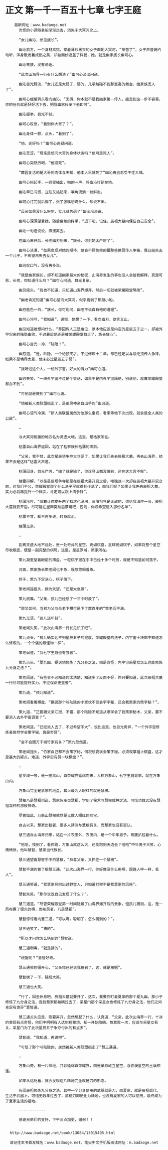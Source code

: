# 正文 第一千一百五十七章 七字王庭
        最新网址：www.badaoge.net
          奇怪的小调随着船渐渐远去，消失于大冥河之上。
      
          “女儿幽沁，参见族长”。
      
          幽沁前方，一个身材高挑，穿着薄纱黑衣的女子面朝大冥河，“辛苦了”，女子声音婉约动听，浑身散发着成熟之美，却被面纱遮盖了样貌，她，就是幽家族长幽可心。
      
          幽沁弯腰，没有说话。
      
          “此次山海界一行有什么想法？”幽可心淡淡问道。
      
          幽沁目光黯淡，“女儿还是太弱了，弱的，几乎触碰不到那至高的舞台，给家族丢人了”。
      
          幽可心缓缓转头看向幽沁，“无碍，你本就不是我幽家第一传人，能走到这一步不容易，你的任务就是好好活下去，把我幽家传承下去即可”。
      
          幽沁握拳，目光不甘。
      
          幽可心叹息，“看到你大哥了？”。
      
          幽沁身体一颤，点头，“看到了”。
      
          “他，还好吗？”幽可心迟疑问道。
      
          幽沁苦涩，“母亲是想问大哥的身体状态吗？他可是死人”。
      
          幽可心突然厉喝，“他没死”。
      
          “葬园复活的是大哥的肉体与天赋，他本人早就死了”幽沁再也忍受不住大喊。
      
          幽可心抬起手，一巴掌抽出，啪的一声，将幽沁打趴在地。
      
          幽沁早已习惯，立刻又站起来，嘴角流淌一丝鲜血。
      
          幽可心打完就后悔了，张了张嘴想说什么，却说不出。
      
          “母亲如果没什么吩咐，女儿就告退了”幽沁冷漠道。
      
          幽可心深深望着她，随后疲惫的挥手，“退下吧，记住，辰祖大墓内保证自己安全”。
      
          幽沁一句话没说，直接离去。
      
          在幽沁离开后，长老幽刃到来，“族长，你对她太严厉了”。
      
          幽可心淡漠，“如果表现对她的期待，她会不顾性命的跟那些绝顶传人争锋，我已经失去一个儿子，不希望再失去女儿”。
      
          幽刃叹口气，没有再多说。
      
          “我是幽家族长，却不知道幽家最大的秘密，山海界发生的事也没人会给我解释，真是可悲，长老，你知道什么吗？”幽可心问道，目光复杂。
      
          幽刃摇头，“我也不知道，只知道山海界爆开，然后一切就被荣耀殿堂隔绝”。
      
          “幽老肯定知道”幽可心望向大冥河，似乎看到了那艘小船。
      
          幽刃脸色一白，“族长，你可别问，幽老不说自有他的道理”。
      
          幽可心冷哼，“我知道”，说完，她想了一下，看向幽刃，欲言又止。
      
          幽刃知道她想问什么，“葬园传人正是幽泣，原本他应该是内定的星辰五子之一，却被外宇宙来的陆隐击败，不过最后他还是被荣耀殿堂救走了，族长放心”。
      
          幽可心目光一冷，“陆隐？”。
      
          幽刃道，“是，陆隐，一个绝顶天才，不过修炼十二年，却已经足以与最绝顶传人争锋，如果不是境界太差，他未必比星辰五子弱”。
      
          “我听过这个人，一统外宇宙，好大的魄力”幽可心道。
      
          幽刃失笑，“一统外宇宙不过是个笑话，如果不是内外宇宙隔绝，别说他，就算荣耀殿堂都办不到”。
      
          “可他就是做到了”幽可心道。
      
          “他被新人类联盟抓走了，是巫灵神亲自出手的”幽刃道。
      
          幽可心语气冷漠，“新人类联盟居然对他那么重视，看来等他下次出现，就会是全人类的公敌”。
      
          …
      
          与大冥河相接的地方名为灵虚大地，这里，是枯家所在。
      
          枯雷自山海界返回，站在了枯家族长枯蒲的面前。
      
          “父亲，我不甘，此次星辰塔争夺太仓促了，如果让我们先去辰祖大墓，再去山海界，结果不会是这样”枯雷大声道。
      
          枯蒲回身，目光严厉，“输了就是输了，你连登山都没做到，还在这大言不惭”。
      
          枯雷辩解，“以往星辰塔争夺都是在辰祖大墓开启之后，唯独这一次却在辰祖大墓开启之前，对我们不公，荣耀殿堂那个什么法子早就得到传承了，而我们呢？如果让我先去辰祖大墓，实力必将再提升一个档次，肯定可以跟上清争锋”。
      
          枯蒲冷哼，“就算让你提升两个档次也没用，三阳祖气是无敌的，你给我消停一会，辰祖大墓就要开启，尽可能在里面突破启蒙境吧，否则，你没希望进入那份名单”。
      
          枯雷不甘，却不再多说，转身就走。
      
          枯蒲无奈。
      
          …
      
          距离灵虚大地不远处，是一处奇异的星空，宛如棋盘，星球宛如棋子，如果将整个星空尽收眼底，便是一副完整的棋局，这里，是星罗域，策家所在。
      
          策九凝重望着眼前的棋盘，一粒棋子握在手中已经十多个时辰，就是不知道如何落子。
      
          对面，策家族长策老阎也不急，慢悠悠喝着茶。
      
          终于，策九下定决心，棋子落下。
      
          策老阎摇摇头，颇为失望，“还是太急躁”。
      
          策九抿嘴，“父亲，孩儿已经想了十三个时辰了”。
      
          “那又如何，当初为父与岳老下棋可是下了数百年的”策老阎不满。
      
          策九无语，“孩儿还年轻”。
      
          策老阎失笑，“此次山海界一行长见识了吧”。
      
          策九点头，“孩儿确实达不到星辰五子的程度，荣耀殿堂的法子，内宇宙十决都不知道怎么修炼的，一个个强的跟怪物一样”。
      
          策老阎道，“我七字王庭也有强者”。
      
          策九点头，“夏九幽，据说他修炼了九分身之法，倒是奇怪，内宇宙采星女怎么也能修炼九分身之法？”。
      
          策老阎道，“有些事不必知道的太清楚，知道多了反而不好，你只要知道，此次辰祖大墓一行尽可能提升实力，不过保命更重要”。
      
          策九道，“孩儿知道”。
      
          策老阎看着棋盘，“据说那个叫陆隐的小家伙不仅会宇字秘，还会我策家的策字秘？”。
      
          策九道，“正要跟父亲汇报，不错，那个陆隐不知道从哪学会了我策家秘术，父亲，要不要派人去外宇宙调查？”。
      
          策老阎道，“已经派人去了，不过希望不大”，说到这里，他目光奇异，“一个外宇宙修炼者居然学会策字秘，真是奇怪”。
      
          “会不会跟万千城竹家有关？”策九忽然道。
      
          策老阎摇头，“竹家自己都不会策字秘，何况想要学会策字秘，必须观摩祖上棋盘，这才是最大的疑点，难道，外宇宙有另一块棋盘？”。
      
          …
      
          星罗域一旁，是一座高山，自荣耀界延绵而来，人称万象山，七字王庭慧家，就在万象山内。
      
          万象山完全是慧家的地盘，其上最为人眼红的就是慧根。
      
          慧根乃是慧祖创造，慧家传承自慧祖，学到了秘术与慧根栽种之法，可惜功效远没有慧祖栽种的那般神奇。
      
          尽管如此，万象山慧根依然是无数人眼红的珍宝。
      
          自古以来，慧家出智者，很多人猜测与慧根有关，而慧家也没有否认。
      
          慧三通自山海界归来，站在一片农田外，农田内，是一个中年男子，弯腰扒拉着什么。
      
          “哈哈，找到了，看你跑，万象山就这么大，还能跑到天边去？哈哈”中年男子大笑，心情畅快，他叫慧智，慧家当代族长。
      
          慧三通望着慧智手中的慧根，“恭喜父亲，又抓住一个慧根”。
      
          慧智不满的瞥了眼慧三通，“此次山海界一行，你好像没什么用啊，跟路人甲一样，丢人”。
      
          慧三通笑道，“我慧家何时出过野蛮人，只知道打架不是我慧家的风格”。
      
          慧智失笑，“那你说说自己发现了什么？”。
      
          慧三通道，“尽管荣耀殿堂第一时间隐藏了山海界爆开后的景象，但孩儿猜测，这，是一局布置了很久的棋，而布局者，乃是慧祖”。
      
          慧智惊讶看向慧三通，“可以啊，聪明了，怎么猜到的？”。
      
          慧三通笑了，“猜的”。
      
          “所以才问你怎么猜到的”慧智道。
      
          慧三通咧嘴，“就是猜的”。
      
          “根据呢？”慧智好奇。
      
          慧三通笑的很开心，“父亲你已经说我猜到了，这，就是根据”。
      
          慧智楞了一下，随后大笑。
      
          慧三通也大笑。
      
          “行了，回去休息吧，辰祖大墓就要开了，这次，我要你盯着夏家的那个夏九幽，那小子修炼了九分身之法，连我慧家都被瞒过去了，采星门那个采星女也修炼了九分身之法，他们之间肯定有诡异”慧智道。
      
          慧三通点头应是，刚要离开，忽然想起了什么，认真道，“父亲，此次山海界一行，十决的表现有点奇怪，他们中明明有人达到启蒙境，却一开始隐瞒，故意败一次，应该与采星女有关，采星门为了此次星辰五子争夺付出的有点多”。
      
          慧智道，“我知道，再说吧”。
      
          “可惜了那个叫陆隐的，居然被新人类联盟抓走了”慧三通道。
      
          …
      
          万象山旁，有一片陆地，并非延绵自荣耀界，而是单独屹立星空，与弥漫星空的土壤相连。
      
          如果从远处看，就会发现这片陆地完全就是刀的形态。
      
          传闻辰祖修炼九分身之法，其中一个分身使用的武器就是刀，而夏家，就是辰祖后代，生活于武器上，可惜无数年过去了，那柄刀即便化为陆地，也没有夏家的人可以使用，最终成为了夏家生活的祖地。
      
          ------------
      
          感谢兄弟们的支持，下午三点加更，谢谢！！
      
      
      http://www.badaoge.net/book/13084/13015495.html
      
      请记住本书首发域名：www.badaoge.net。笔尖中文手机版阅读网址：m.badaoge.net